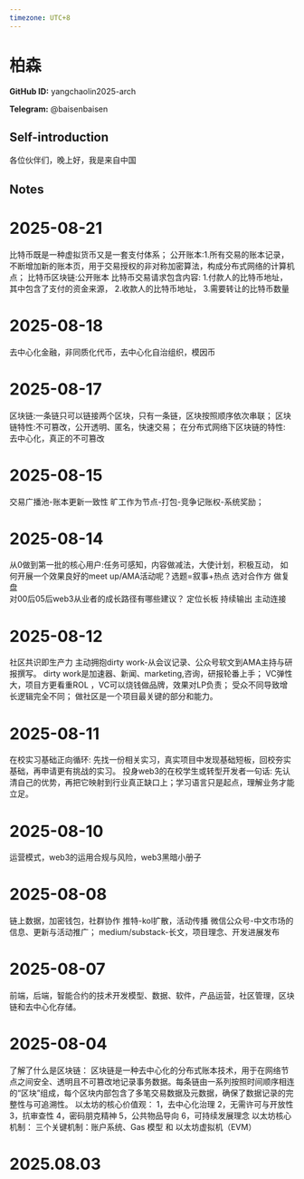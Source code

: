 ```yaml
---
timezone: UTC+8
---
```


# 柏森

**GitHub ID:** yangchaolin2025-arch

**Telegram:** @baisenbaisen

## Self-introduction

各位伙伴们，晚上好，我是来自中国

## Notes

<!-- Content_START -->
# 2025-08-21

比特币既是一种虚拟货币又是一套支付体系；
公开账本:1.所有交易的账本记录，不断增加新的账本页，用于交易授权的非对称加密算法，构成分布式网络的计算机点；
比特币区块链:公开账本
比特币交易请求包含内容:
1.付款人的比特币地址，其中包含了支付的资金来源，
2.收款人的比特币地址，
3.需要转让的比特币数量

# 2025-08-18

去中心化金融，非同质化代币，去中心化自治组织，模因币

# 2025-08-17

区块链:一条链只可以链接两个区块，只有一条链，区块按照顺序依次串联；
区块链特性:不可篡改，公开透明、匿名，快速交易；
在分布式网络下区块链的特性:
去中心化，真正的不可篡改

# 2025-08-15

交易广播池-账本更新一致性
旷工作为节点-打包-竞争记账权-系统奖励；

# 2025-08-14

从0做到第一批的核心用户:任务可感知，内容做减法，大使计划，积极互动，
如何开展一个效果良好的meet  up/AMA活动呢？选题=叙事+热点  选对合作方   做复盘  
对00后05后web3从业者的成长路径有哪些建议？
定位长板  持续输出   主动连接

# 2025-08-12

社区共识即生产力
主动拥抱dirty   work-从会议记录、公众号软文到AMA主持与研报撰写。
dirty  work是加速器、新闻、marketing,咨询，研报轮番上手；
VC弹性大，项目方更看重ROL ，VC可以烧钱做品牌，效果对LP负责；
受众不同导致增长逻辑完全不同；
做社区是一个项目最关键的部分和能力。

# 2025-08-11

在校实习基础正向循环:
先找一份相关实习，真实项目中发现基础短板，回校夯实基础，再申请更有挑战的实习。
投身web3的在校学生或转型开发者一句话:
先认清自己的优势，再把它映射到行业真正缺口上；学习语言只是起点，理解业务才能立足。

# 2025-08-10

运营模式，web3的运用合规与风险，web3黑暗小册子

# 2025-08-08

链上数据，加密钱包，社群协作
推特-kol扩散，活动传播
微信公众号-中文市场的信息、更新与活动推广；
medium/substack-长文，项目理念、开发进展发布

# 2025-08-07

前端，后端，智能合约的技术开发模型、数据、软件，产品运营，社区管理，区块链和去中心化存储。

# 2025-08-04

了解了什么是区块链： 区块链是一种去中心化的分布式账本技术，用于在网络节点之间安全、透明且不可篡改地记录事务数据。每条链由一系列按照时间顺序相连的“区块”组成，每个区块内部包含了多笔交易数据及元数据，确保了数据记录的完整性与可追溯性。
以太坊的核心价值观： 1，去中心化治理 2，无需许可与开放性 3，抗审查性 4，密码朋克精神 5，公共物品导向 6，可持续发展理念
以太坊核心机制： 三个关键机制：账户系统、Gas 模型 和 以太坊虚拟机（EVM）


# 2025.08.03


<!-- Content_END -->
